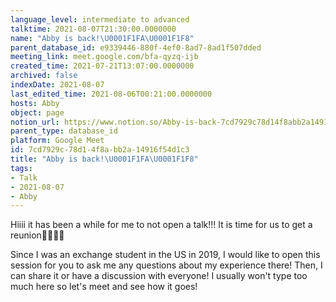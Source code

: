 ```yaml
---
language_level: intermediate to advanced
talktime: 2021-08-07T21:30:00.0000000
name: "Abby is back!\U0001F1FA\U0001F1F8"
parent_database_id: e9339446-880f-4ef0-8ad7-8ad1f507dded
meeting_link: meet.google.com/bfa-qyzq-ijb
created_time: 2021-07-21T13:07:00.0000000
archived: false
indexDate: 2021-08-07
last_edited_time: 2021-08-06T00:21:00.0000000
hosts: Abby
object: page
notion_url: https://www.notion.so/Abby-is-back-7cd7929c78d14f8abb2a14916f54d1c3
parent_type: database_id
platform: Google Meet
id: 7cd7929c-78d1-4f8a-bb2a-14916f54d1c3
title: "Abby is back!\U0001F1FA\U0001F1F8"
tags:
- Talk
- 2021-08-07
- Abby
---
```


Hiiii it has been a while for me to not open a talk!!!
It is time for us to get a reunion🥰🥰👌🏻

Since I was an exchange student in the US in 2019, I would like to open this session for you to ask me any questions about my experience there! Then, I can share it or have a discussion with everyone! I usually won't type too much here so let's meet and see how it goes!







